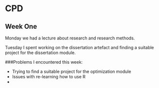 # CPD

## Week One
Monday we had a lecture about research and research methods.

Tuesday I spent working on the dissertation artefact and finding a suitable project for the dissertation module.


###Problems I encountered this week:
* Trying to find a suitable project for the optimization module
* Issues with re-learning how to use R
* 